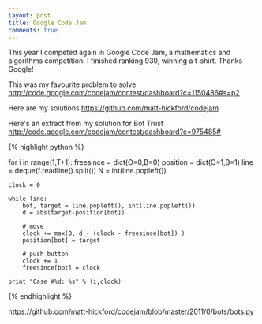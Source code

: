 ```yaml
---
layout: post
title: Google Code Jam
comments: true
---
```

This year I competed again in Google Code Jam, a mathematics and algorithms competition. I finished ranking 930, winning a t-shirt. Thanks Google!

This was my favourite problem to solve <http://code.google.com/codejam/contest/dashboard?c=1150486#s=p2>

Here are my solutions <https://github.com/matt-hickford/codejam>

Here's an extract from my solution for Bot Trust http://code.google.com/codejam/contest/dashboard?c=975485#

{% highlight python %}

for i in range(1,T+1):
    freesince = dict(O=0,B=0)
    position = dict(O=1,B=1)
    line = deque(f.readline().split())
    N = int(line.popleft())
    
    clock = 0
    
    while line:
        bot, target = line.popleft(), int(line.popleft())
        d = abs(target-position[bot])
        
        # move
        clock += max(0, d - (clock - freesince[bot]) )
        position[bot] = target

        # push button
        clock += 1
        freesince[bot] = clock
        
    print "Case #%d: %s" % (i,clock)
    
{% endhighlight %}

https://github.com/matt-hickford/codejam/blob/master/2011/0/bots/bots.py

